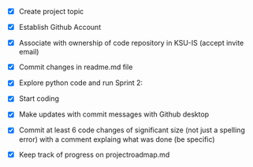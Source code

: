 - [x] Create project topic
- [x] Establish Github Account
- [x] Associate with ownership of code repository in KSU-IS (accept invite email)
- [x] Commit changes in readme.md file
- [x] Explore python code and run
Sprint 2:
- [x] Start coding 
- [x] Make updates with commit messages with Github desktop
- [x] Commit at least 6 code changes of significant size (not just a spelling error) with a comment explaing what was done (be specific)
- [x] Keep track of progress on projectroadmap.md  

